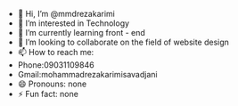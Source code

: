 - 👋 Hi, I’m @mmdrezakarimi
- 👀 I’m interested in Technology
- 🌱 I’m currently learning front - end
- 💞️ I’m looking to collaborate on the field of website design
- 📫 How to reach me:
-  Phone:09031109846
-  Gmail:mohammadrezakarimisavadjani
- 😄 Pronouns: none
- ⚡ Fun fact: none

<!---
mmdrezakarimi/mmdrezakarimi is a ✨ special ✨ repository because its `README.md` (this file) appears on your GitHub profile.
You can click the Preview link to take a look at your changes.
--->
